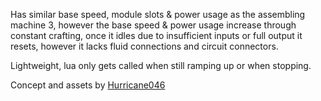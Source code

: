 Has similar base speed, module slots & power usage as the assembling machine 3,
however the base speed & power usage increase through constant crafting,
once it idles due to insufficient inputs or full output it resets,
however it lacks fluid connections and circuit connectors.

Lightweight, lua only gets called when still ramping up or when stopping.

Concept and assets by [Hurricane046](https://mods.factorio.com/user/Hurricane046)
